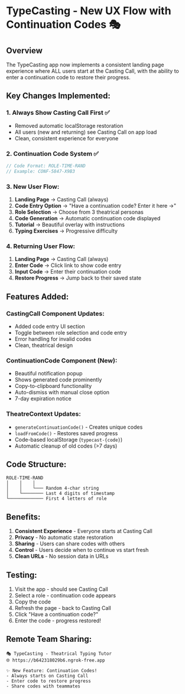 # TypeCasting - New UX Flow with Continuation Codes 🎭

## Overview
The TypeCasting app now implements a consistent landing page experience where ALL users start at the Casting Call, with the ability to enter a continuation code to restore their progress.

## Key Changes Implemented:

### 1. **Always Show Casting Call First** ✅
- Removed automatic localStorage restoration
- All users (new and returning) see Casting Call on app load
- Clean, consistent experience for everyone

### 2. **Continuation Code System** ✅
```javascript
// Code Format: ROLE-TIME-RAND
// Example: CONF-5847-X9B3
```

### 3. **New User Flow:**
1. **Landing Page** → Casting Call (always)
2. **Code Entry Option** → "Have a continuation code? Enter it here →"
3. **Role Selection** → Choose from 3 theatrical personas
4. **Code Generation** → Automatic continuation code displayed
5. **Tutorial** → Beautiful overlay with instructions
6. **Typing Exercises** → Progressive difficulty

### 4. **Returning User Flow:**
1. **Landing Page** → Casting Call (always)
2. **Enter Code** → Click link to show code entry
3. **Input Code** → Enter their continuation code
4. **Restore Progress** → Jump back to their saved state

## Features Added:

### CastingCall Component Updates:
- Added code entry UI section
- Toggle between role selection and code entry
- Error handling for invalid codes
- Clean, theatrical design

### ContinuationCode Component (New):
- Beautiful notification popup
- Shows generated code prominently
- Copy-to-clipboard functionality
- Auto-dismiss with manual close option
- 7-day expiration notice

### TheatreContext Updates:
- `generateContinuationCode()` - Creates unique codes
- `loadFromCode()` - Restores saved progress
- Code-based localStorage (`typecast-{code}`)
- Automatic cleanup of old codes (>7 days)

## Code Structure:
```
ROLE-TIME-RAND
│    │    │
│    │    └─── Random 4-char string
│    └──────── Last 4 digits of timestamp
└───────────── First 4 letters of role
```

## Benefits:
1. **Consistent Experience** - Everyone starts at Casting Call
2. **Privacy** - No automatic state restoration
3. **Sharing** - Users can share codes with others
4. **Control** - Users decide when to continue vs start fresh
5. **Clean URLs** - No session data in URLs

## Testing:
1. Visit the app - should see Casting Call
2. Select a role - continuation code appears
3. Copy the code
4. Refresh the page - back to Casting Call
5. Click "Have a continuation code?"
6. Enter the code - progress restored!

## Remote Team Sharing:
```
🎭 TypeCasting - Theatrical Typing Tutor
🌐 https://b642318029b6.ngrok-free.app

✨ New Feature: Continuation Codes!
- Always starts on Casting Call
- Enter code to restore progress
- Share codes with teammates
```

